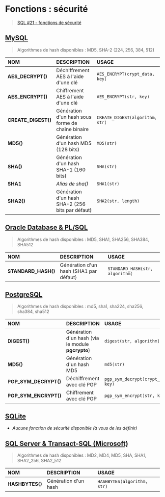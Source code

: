 # Fonctions : sécurité

> [SQL #21 - fonctions de sécurité](https://www.youtube.com/watch?v=VTkhWoQ4QPA)

## [MySQL](https://dev.mysql.com/doc/)

> Algorithmes de hash disponibles : MD5, SHA-2 (224, 256, 384, 512)

|NOM|DESCRIPTION|USAGE|
|:--|:--|:--|
|**AES_DECRYPT()**|Déchiffrement AES à l'aide d'une clé|`AES_ENCRYPT(crypt_data, key)`|
|**AES_ENCRYPT()**|Chiffrement AES à l'aide d'une clé|`AES_ENCRYPT(str, key)`|
|**CREATE_DIGEST()**|Génération d'un hash sous forme de chaîne binaire|`CREATE_DIGEST(algorithm, str)`|
|**MD5()**|Génération d'un hash MD5 (128 bits)|`MD5(str)`|
|**SHA()**|Génération d'un hash SHA-1 (160 bits)|`SHA(str)`|
|**SHA1**|_Alias de sha()_|`SHA1(str)`|
|**SHA2()**|Génération d'un hash SHA-2 (256 bits par défaut)|`SHA2(str, length)`|

## [Oracle Database & PL/SQL](https://docs.oracle.com/cd/B19306_01/index.htm)

> Algorithmes de hash disponibles : MD5, SHA1, SHA256, SHA384, SHA512 

|NOM|DESCRIPTION|USAGE|
|:--|:--|:--|
|**STANDARD_HASH()**|Génération d'un hash (SHA1 par défaut)|`STANDARD_HASH(str, algorithm)`|

## [PostgreSQL](https://docs.postgresql.fr/)

> Algorithmes de hash disponibles : md5, sha1, sha224, sha256, sha384, sha512

|NOM|DESCRIPTION|USAGE|
|:--|:--|:--|
|**DIGEST()**|Génération d'un hash (via le module **pgcrypto**)|`digest(str, algorithm)`|
|**MD5()**|Génération d'un hash MD5|`md5(str)`|
|**PGP_SYM_DECRYPT()**|Déchiffrement avec clé PGP|`pgp_sym_decrypt(crypt_data, key)`|
|**PGP_SYM_ENCRYPT()**|Chiffrement avec clé PGP|`pgp_sym_encrypt(str, key)`|

## [SQLite](https://sqlite.org/docs.html)

+ _Aucune fonction de sécurité disponible (à vous de les définir)_

## [SQL Server & Transact-SQL (Microsoft)](https://docs.microsoft.com/fr-fr/sql)

> Algorithmes de hash disponibles : MD2, MD4, MD5, SHA, SHA1, SHA2_256, SHA2_512  

|NOM|DESCRIPTION|USAGE|
|:--|:--|:--|
|**HASHBYTES()**|Génération d'un hash|`HASHBYTES(algorithm, str)`|
